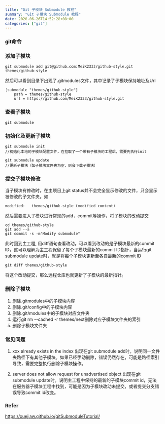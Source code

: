 ```yaml
---
title: "Git 子模块 Submodule 教程"
summary: "Git 子模块 Submodule 教程"
date: 2020-06-26T14:52:28+08:00
categories: ["git"]
---
```



###  git命令

### 添加子模块

``` shell
git submodule add git@github.com:MeiK2333/github-style.git themes/github-style
```
然后可以看到目录下出现了.gitmodules文件，其中记录了子模块保持地址及Url

``` shell
[submodule "themes/github-style"]
	path = themes/github-style
	url = https://github.com/MeiK2333/github-style.git
```

### 查看子模块
``` shell
git submodule
```

### 初始化及更新子模块
``` shell
git submodule init
//初始化本地的子模块配置文件，在拉取了一个带有子模块的工程后，需要先执行init

git submodule update
//更新子模块（如子模块文件夹为空，则会下载子模块）
```

### 提交子模块修改
当子模块有修改时，在主项目上git status并不会完全显示修改的文件，只会显示被修改的子文件夹，如
``` shell
modified:   themes/github-style (modified content)
```
然后需要进入子模块进行常规的add，commit等操作，将子模块的改动提交
``` shell
cd themes/github-style
git add --a
git commit -s -m"Modify submodule"
```

此时回到主工程, 用diff语句查看改动，可以看到改动的是子模块最新的commit ID，这可以理解为主工程保留了每个子模块最新的commit ID指针，当运行git submodule update时，就是将每个子模块更新至各自最新的commit ID

``` shell
git diff themes/github-style
```
将这个改动提交，那么远程仓库也就更新了子模块的最新指针。

### 删除子模块
1. 删除.gitmodules中的子模块内容
2. 删除.git/config中的子模块内容
3. 删除.git/modules中的子模块对应文件夹
4. 运行git rm --cached -r themes/next删除对应子模块文件夹的索引
5. 删除子模块文件夹

### 常见问题

1. xxx already exists in the index
出现在git submodule add时，说明同一文件夹路径下有其他子模块。如果已经手动删除，错误仍然存在，可能是路径索引导致，需要完整执行删除子模块操作。

2. server does not allow request for unadvertised object
出现在git submodule update时，说明主工程中保持的最新的子模块commit id，无法在服务器子模块工程中找到，可能是因为子模块改动未提交，或者提交分支错误导致commit id改变。


### Refer
https://xuejiaw.github.io/gitSubmoduleTutorial/







